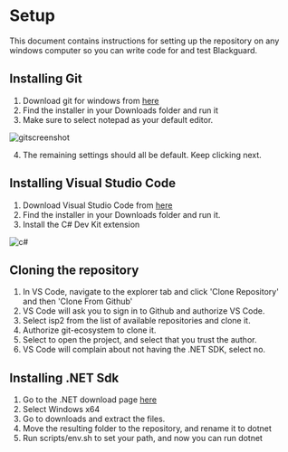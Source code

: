 ﻿# Setup
This document contains instructions for setting up the repository on any windows computer so you can write code for and test Blackguard.

## Installing Git
1. Download git for windows from [here](https://git-scm.com/download/win)
2. Find the installer in your Downloads folder and run it
3. Make sure to select notepad as your default editor.
   
![gitscreenshot](https://github.com/ppebb/isp2/assets/36719558/45242652-99e1-488b-b989-7a5fa32b436c)

4. The remaining settings should all be default. Keep clicking next.

## Installing Visual Studio Code
1. Download Visual Studio Code from [here](https://code.visualstudio.com/)
2. Find the installer in your Downloads folder and run it.
3. Install the C# Dev Kit extension

![c#](https://github.com/ppebb/isp2/assets/36719558/e3954c63-aabc-45f6-8e16-f207604dbb68)

## Cloning the repository
1. In VS Code, navigate to the explorer tab and click 'Clone Repository' and then 'Clone From Github'
2. VS Code will ask you to sign in to Github and authorize VS Code.
3. Select isp2 from the list of available repositories and clone it.
4. Authorize git-ecosystem to clone it.
5. Select to open the project, and select that you trust the author.
6. VS Code will complain about not having the .NET SDK, select no.

## Installing .NET Sdk
1. Go to the .NET download page [here](https://dotnet.microsoft.com/en-us/download/dotnet/8.0)
2. Select Windows x64
3. Go to downloads and extract the files.
4. Move the resulting folder to the repository, and rename it to dotnet
5. Run scripts/env.sh to set your path, and now you can run dotnet
